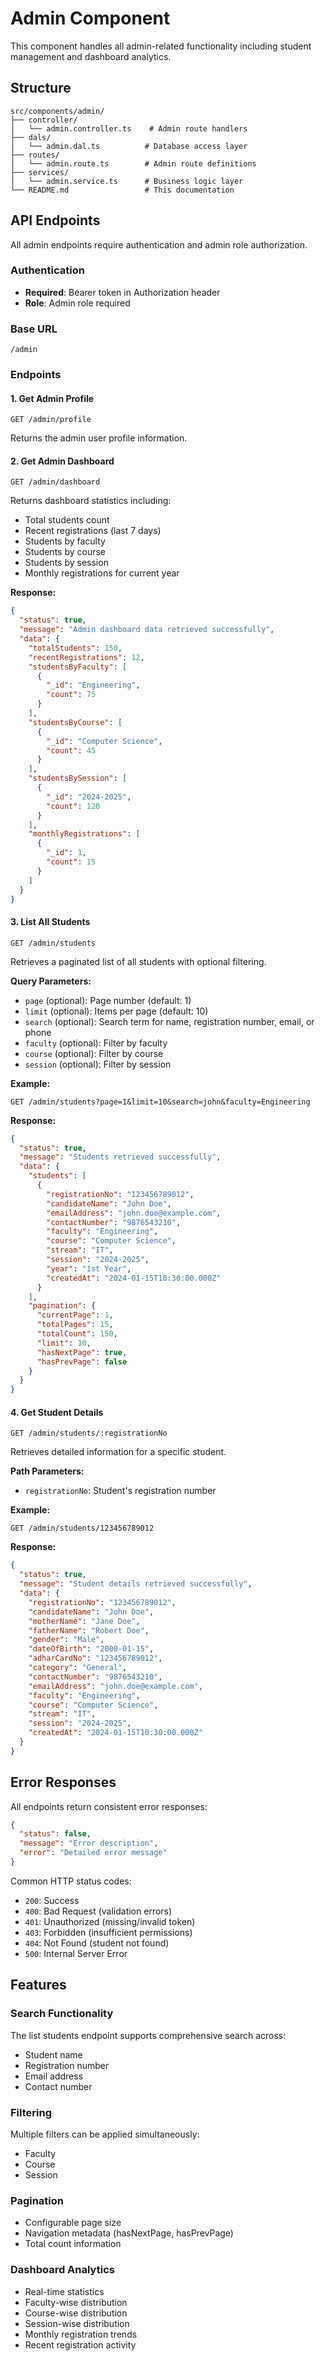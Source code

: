 # Admin Component

This component handles all admin-related functionality including student management and dashboard analytics.

## Structure

```
src/components/admin/
├── controller/
│   └── admin.controller.ts    # Admin route handlers
├── dals/
│   └── admin.dal.ts          # Database access layer
├── routes/
│   └── admin.route.ts        # Admin route definitions
├── services/
│   └── admin.service.ts      # Business logic layer
└── README.md                 # This documentation
```

## API Endpoints

All admin endpoints require authentication and admin role authorization.

### Authentication
- **Required**: Bearer token in Authorization header
- **Role**: Admin role required

### Base URL
```
/admin
```

### Endpoints

#### 1. Get Admin Profile
```http
GET /admin/profile
```
Returns the admin user profile information.

#### 2. Get Admin Dashboard
```http
GET /admin/dashboard
```
Returns dashboard statistics including:
- Total students count
- Recent registrations (last 7 days)
- Students by faculty
- Students by course
- Students by session
- Monthly registrations for current year

**Response:**
```json
{
  "status": true,
  "message": "Admin dashboard data retrieved successfully",
  "data": {
    "totalStudents": 150,
    "recentRegistrations": 12,
    "studentsByFaculty": [
      {
        "_id": "Engineering",
        "count": 75
      }
    ],
    "studentsByCourse": [
      {
        "_id": "Computer Science",
        "count": 45
      }
    ],
    "studentsBySession": [
      {
        "_id": "2024-2025",
        "count": 120
      }
    ],
    "monthlyRegistrations": [
      {
        "_id": 1,
        "count": 15
      }
    ]
  }
}
```

#### 3. List All Students
```http
GET /admin/students
```
Retrieves a paginated list of all students with optional filtering.

**Query Parameters:**
- `page` (optional): Page number (default: 1)
- `limit` (optional): Items per page (default: 10)
- `search` (optional): Search term for name, registration number, email, or phone
- `faculty` (optional): Filter by faculty
- `course` (optional): Filter by course
- `session` (optional): Filter by session

**Example:**
```http
GET /admin/students?page=1&limit=10&search=john&faculty=Engineering
```

**Response:**
```json
{
  "status": true,
  "message": "Students retrieved successfully",
  "data": {
    "students": [
      {
        "registrationNo": "123456789012",
        "candidateName": "John Doe",
        "emailAddress": "john.doe@example.com",
        "contactNumber": "9876543210",
        "faculty": "Engineering",
        "course": "Computer Science",
        "stream": "IT",
        "session": "2024-2025",
        "year": "1st Year",
        "createdAt": "2024-01-15T10:30:00.000Z"
      }
    ],
    "pagination": {
      "currentPage": 1,
      "totalPages": 15,
      "totalCount": 150,
      "limit": 10,
      "hasNextPage": true,
      "hasPrevPage": false
    }
  }
}
```

#### 4. Get Student Details
```http
GET /admin/students/:registrationNo
```
Retrieves detailed information for a specific student.

**Path Parameters:**
- `registrationNo`: Student's registration number

**Example:**
```http
GET /admin/students/123456789012
```

**Response:**
```json
{
  "status": true,
  "message": "Student details retrieved successfully",
  "data": {
    "registrationNo": "123456789012",
    "candidateName": "John Doe",
    "motherName": "Jane Doe",
    "fatherName": "Robert Doe",
    "gender": "Male",
    "dateOfBirth": "2000-01-15",
    "adharCardNo": "123456789012",
    "category": "General",
    "contactNumber": "9876543210",
    "emailAddress": "john.doe@example.com",
    "faculty": "Engineering",
    "course": "Computer Science",
    "stream": "IT",
    "session": "2024-2025",
    "createdAt": "2024-01-15T10:30:00.000Z"
  }
}
```

## Error Responses

All endpoints return consistent error responses:

```json
{
  "status": false,
  "message": "Error description",
  "error": "Detailed error message"
}
```

Common HTTP status codes:
- `200`: Success
- `400`: Bad Request (validation errors)
- `401`: Unauthorized (missing/invalid token)
- `403`: Forbidden (insufficient permissions)
- `404`: Not Found (student not found)
- `500`: Internal Server Error

## Features

### Search Functionality
The list students endpoint supports comprehensive search across:
- Student name
- Registration number
- Email address
- Contact number

### Filtering
Multiple filters can be applied simultaneously:
- Faculty
- Course
- Session

### Pagination
- Configurable page size
- Navigation metadata (hasNextPage, hasPrevPage)
- Total count information

### Dashboard Analytics
- Real-time statistics
- Faculty-wise distribution
- Course-wise distribution
- Session-wise distribution
- Monthly registration trends
- Recent registration activity
